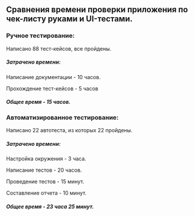 ## Сравнения времени проверки приложения по чек-листу руками и UI-тестами.

### Ручное тестирование:
Написано 88 тест-кейсов, все пройдены. 

##### Затрачено времени:

Написание документации - 10 часов.

Прохождение тест-кейсов - 5 часов

##### Общее время - 15 часов.

### Автоматизированное тестирование:
Написано 22 автотеста, из которых 22 пройдены. 

##### Затрачено времени:

Настройка окружения - 3 часа.

Написание тестов - 20 часов.

Проведение тестов - 15 минут.

Составление отчета - 10 минут.


##### Общее время - 23 часа 25 минут.
